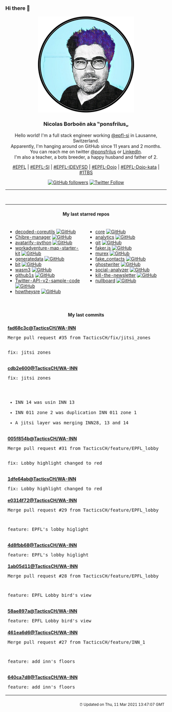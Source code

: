 ### Hi there 👋

<p align="center">
  <!-- use https://avatars.githubusercontent.com/u/176002?v=4 for your default github picture -->
  <img src="https://raw.githubusercontent.com/ponsfrilus/ponsfrilus/master/img/ponsfrilus.png" title="Nicolas Borboën aka ‟ponsfrilus„" alt="Nicolas Borboën aka ‟ponsfrilus„" />
  <h3 align="center">
    Nicolas Borboën aka ‟ponsfrilus„
  </h3>
  <p align="center">
    Hello world! I'm a full stack engineer working <a href="https://github.com/epfl-si">@epfl-si</a> in Lausanne, Switzerland.
    <br />Apparently, I'm hanging around on GitHub since 11 years and 2 months.
    <br />You can reach me on twitter <a href="https://twitter.com/ponsfrilus">@ponsfrilus</a> or <a href="http://linkedin.com/in/nicolasborboen">LinkedIn</a>.
    <br />I'm also a teacher, a bots breeder, a happy husband and father of 2.
  </p>
  <p align="center">
    <a href="https://www.epfl.ch">#EPFL</a> | 
    <a href="https://github.com/epfl-si/">#EPFL-SI</a> | 
    <a href="https://github.com/epfl-idevfsd">#EPFL-IDEVFSD</a> | 
    <a href="https://github.com/topics/epfl-dojo">#EPFL-Dojo</a> | 
    <a href="https://github.com/topics/epfl-dojo-kata">#EPFL-Dojo-kata</a> | 
    <a href="https://en.wikipedia.org/wiki/Indentation_style#Variant:_1TBS_(OTBS)">#1TBS</a>
  </p>
  <p align="center">
    <a href="https://github.com/ponsfrilus"><img alt="GitHub followers" src="https://img.shields.io/github/followers/ponsfrilus?label=Follow%20me%20on%20github&style=social"></a>
    <a href="https://twitter.com/ponsfrilus"><img alt="Twitter Follow" src="https://img.shields.io/twitter/follow/ponsfrilus?label=follow%20me%20on%20twitter&style=social"></a>
  </p>
  </p><hr><table align="center">
<tr>
<td colspan="2" align="center"><h4>My last starred repos</h4></td>
</tr>
<tr>
<td valign="top">
<ul>
<li>
<a href="https://github.com/MaiZure/decoded-coreutils" title="null" target="_blank">decoded-coreutils</a>&nbsp;<a href="https://github.com/MaiZure/decoded-coreutils" title="null" target="_blank"><img src="https://img.shields.io/github/stars/MaiZure/decoded-coreutils?style=social" alt="GitHub"></a>
</li>
<li>
<a href="https://github.com/nours33/Chibre-manager" title="null" target="_blank">Chibre-manager</a>&nbsp;<a href="https://github.com/nours33/Chibre-manager" title="null" target="_blank"><img src="https://img.shields.io/github/stars/nours33/Chibre-manager?style=social" alt="GitHub"></a>
</li>
<li>
<a href="https://github.com/alievk/avatarify-python" title="Avatars for Zoom, Skype and other video-conferencing apps." target="_blank">avatarify-python</a>&nbsp;<a href="https://github.com/alievk/avatarify-python" title="Avatars for Zoom, Skype and other video-conferencing apps." target="_blank"><img src="https://img.shields.io/github/stars/alievk/avatarify-python?style=social" alt="GitHub"></a>
</li>
<li>
<a href="https://github.com/thecodingmachine/workadventure-map-starter-kit" title="A starter kit to help you get started developing your own maps for Workadventu.re" target="_blank">workadventure-map-starter-kit</a>&nbsp;<a href="https://github.com/thecodingmachine/workadventure-map-starter-kit" title="A starter kit to help you get started developing your own maps for Workadventu.re" target="_blank"><img src="https://img.shields.io/github/stars/thecodingmachine/workadventure-map-starter-kit?style=social" alt="GitHub"></a>
</li>
<li>
<a href="https://github.com/benkeen/generatedata" title="Random data generator." target="_blank">generatedata</a>&nbsp;<a href="https://github.com/benkeen/generatedata" title="Random data generator." target="_blank"><img src="https://img.shields.io/github/stars/benkeen/generatedata?style=social" alt="GitHub"></a>
</li>
<li>
<a href="https://github.com/chriswalz/bit" title="Bit is a modern Git CLI" target="_blank">bit</a>&nbsp;<a href="https://github.com/chriswalz/bit" title="Bit is a modern Git CLI" target="_blank"><img src="https://img.shields.io/github/stars/chriswalz/bit?style=social" alt="GitHub"></a>
</li>
<li>
<a href="https://github.com/wasm3/wasm3" title="🚀 The fastest WebAssembly interpreter (and the most universal wasm runtime)" target="_blank">wasm3</a>&nbsp;<a href="https://github.com/wasm3/wasm3" title="🚀 The fastest WebAssembly interpreter (and the most universal wasm runtime)" target="_blank"><img src="https://img.shields.io/github/stars/wasm3/wasm3?style=social" alt="GitHub"></a>
</li>
<li>
<a href="https://github.com/conwnet/github1s" title="One second to read GitHub code with VS Code." target="_blank">github1s</a>&nbsp;<a href="https://github.com/conwnet/github1s" title="One second to read GitHub code with VS Code." target="_blank"><img src="https://img.shields.io/github/stars/conwnet/github1s?style=social" alt="GitHub"></a>
</li>
<li>
<a href="https://github.com/twitterdev/Twitter-API-v2-sample-code" title="Sample code for the Twitter API early access endpoints (Python, Java, Ruby, and Node.js)." target="_blank">Twitter-API-v2-sample-code</a>&nbsp;<a href="https://github.com/twitterdev/Twitter-API-v2-sample-code" title="Sample code for the Twitter API early access endpoints (Python, Java, Ruby, and Node.js)." target="_blank"><img src="https://img.shields.io/github/stars/twitterdev/Twitter-API-v2-sample-code?style=social" alt="GitHub"></a>
</li>
<li>
<a href="https://github.com/upgundecha/howtheysre" title="A curated collection of publicly available resources on how technology and tech-savvy organizations around the world practice Site Reliability Engineering (SRE)" target="_blank">howtheysre</a>&nbsp;<a href="https://github.com/upgundecha/howtheysre" title="A curated collection of publicly available resources on how technology and tech-savvy organizations around the world practice Site Reliability Engineering (SRE)" target="_blank"><img src="https://img.shields.io/github/stars/upgundecha/howtheysre?style=social" alt="GitHub"></a>
</li>
</ul>
<img width="450" height="1" /></td>
<td valign="top">
<ul>
<li>
<a href="https://github.com/home-assistant/core" title=":house_with_garden: Open source home automation that puts local control and privacy first" target="_blank">core</a>&nbsp;<a href="https://github.com/home-assistant/core" title=":house_with_garden: Open source home automation that puts local control and privacy first" target="_blank"><img src="https://img.shields.io/github/stars/home-assistant/core?style=social" alt="GitHub"></a>
</li>
<li>
<a href="https://github.com/plausible/analytics" title="Simple, open-source, lightweight (< 1 KB) and privacy-friendly web analytics alternative to Google Analytics." target="_blank">analytics</a>&nbsp;<a href="https://github.com/plausible/analytics" title="Simple, open-source, lightweight (< 1 KB) and privacy-friendly web analytics alternative to Google Analytics." target="_blank"><img src="https://img.shields.io/github/stars/plausible/analytics?style=social" alt="GitHub"></a>
</li>
<li>
<a href="https://github.com/git/git" title="Git Source Code Mirror - This is a publish-only repository and all pull requests are ignored. Please follow Documentation/SubmittingPatches procedure for any of your improvements." target="_blank">git</a>&nbsp;<a href="https://github.com/git/git" title="Git Source Code Mirror - This is a publish-only repository and all pull requests are ignored. Please follow Documentation/SubmittingPatches procedure for any of your improvements." target="_blank"><img src="https://img.shields.io/github/stars/git/git?style=social" alt="GitHub"></a>
</li>
<li>
<a href="https://github.com/Marak/faker.js" title="generate massive amounts of realistic fake data in Node.js and the browser" target="_blank">faker.js</a>&nbsp;<a href="https://github.com/Marak/faker.js" title="generate massive amounts of realistic fake data in Node.js and the browser" target="_blank"><img src="https://img.shields.io/github/stars/Marak/faker.js?style=social" alt="GitHub"></a>
</li>
<li>
<a href="https://github.com/lmorg/murex" title="Bash-like $SHELL designed for greater commandline productivity and safer shell scripts" target="_blank">murex</a>&nbsp;<a href="https://github.com/lmorg/murex" title="Bash-like $SHELL designed for greater commandline productivity and safer shell scripts" target="_blank"><img src="https://img.shields.io/github/stars/lmorg/murex?style=social" alt="GitHub"></a>
</li>
<li>
<a href="https://github.com/BillDietrich/fake_contacts" title="Create fake phone contacts, to do data-poisoning." target="_blank">fake_contacts</a>&nbsp;<a href="https://github.com/BillDietrich/fake_contacts" title="Create fake phone contacts, to do data-poisoning." target="_blank"><img src="https://img.shields.io/github/stars/BillDietrich/fake_contacts?style=social" alt="GitHub"></a>
</li>
<li>
<a href="https://github.com/wereturtle/ghostwriter" title="ghostwriter is a cross-platform, aesthetic, distraction-free Markdown editor." target="_blank">ghostwriter</a>&nbsp;<a href="https://github.com/wereturtle/ghostwriter" title="ghostwriter is a cross-platform, aesthetic, distraction-free Markdown editor." target="_blank"><img src="https://img.shields.io/github/stars/wereturtle/ghostwriter?style=social" alt="GitHub"></a>
</li>
<li>
<a href="https://github.com/qeeqbox/social-analyzer" title="API, CLI & Web App for analyzing & finding a person's profile across 350+ social media \ websites (Detections are updated regularly)" target="_blank">social-analyzer</a>&nbsp;<a href="https://github.com/qeeqbox/social-analyzer" title="API, CLI & Web App for analyzing & finding a person's profile across 350+ social media \ websites (Detections are updated regularly)" target="_blank"><img src="https://img.shields.io/github/stars/qeeqbox/social-analyzer?style=social" alt="GitHub"></a>
</li>
<li>
<a href="https://github.com/leafac/kill-the-newsletter" title="Convert email newsletters into Atom feeds" target="_blank">kill-the-newsletter</a>&nbsp;<a href="https://github.com/leafac/kill-the-newsletter" title="Convert email newsletters into Atom feeds" target="_blank"><img src="https://img.shields.io/github/stars/leafac/kill-the-newsletter?style=social" alt="GitHub"></a>
</li>
<li>
<a href="https://github.com/apankrat/nullboard" title="Nullboard is a minimalist kanban board, focused on compactness and readability." target="_blank">nullboard</a>&nbsp;<a href="https://github.com/apankrat/nullboard" title="Nullboard is a minimalist kanban board, focused on compactness and readability." target="_blank"><img src="https://img.shields.io/github/stars/apankrat/nullboard?style=social" alt="GitHub"></a>
</li>
</ul>
<img width="450" height="1" /></td>
</tr>
<tr>
<td colspan="2" align="center"><h4>My last commits</h4></td>
</tr>
<tr>
        <td colspan="2">
          <div><strong><a href="https://api.github.com/repos/TacticsCH/WA-INN/commits/fad68c3c5922f6665b0fd7b6106a83cab0b8cdf7" title="2021-03-11T13:55:16.000+01:00" target="_blank">fad68c3c</a><a href="https://github.com/TacticsCH">@TacticsCH</a><a href="https://github.com/TacticsCH/WA-INN" title="Work Adventure pour l'INN !">/WA-INN</a></strong></div>
          <pre>Merge pull request #35 from TacticsCH/fix/jitsi_zones

fix: jitsi zones</pre>
        </td>
        </tr><tr>
        <td colspan="2">
          <div><strong><a href="https://api.github.com/repos/TacticsCH/WA-INN/commits/cdb2e600eb60611cfe31823a59c3ab3713a59644" title="2021-03-11T11:43:22.000+01:00" target="_blank">cdb2e600</a><a href="https://github.com/TacticsCH">@TacticsCH</a><a href="https://github.com/TacticsCH/WA-INN" title="Work Adventure pour l'INN !">/WA-INN</a></strong></div>
          <pre>fix: jitsi zones

* INN 14 was usin INN 13
* INN 011 zone 2 was duplication INN 011 zone 1
* A jitsi layer was merging INN28, 13 and 14</pre>
        </td>
        </tr><tr>
        <td colspan="2">
          <div><strong><a href="https://api.github.com/repos/TacticsCH/WA-INN/commits/005f854ba74c813b401bf70d781fb168793b913d" title="2021-03-06T23:44:23.000+01:00" target="_blank">005f854b</a><a href="https://github.com/TacticsCH">@TacticsCH</a><a href="https://github.com/TacticsCH/WA-INN" title="Work Adventure pour l'INN !">/WA-INN</a></strong></div>
          <pre>Merge pull request #31 from TacticsCH/feature/EPFL_lobby

fix: Lobby highlight changed to red</pre>
        </td>
        </tr><tr>
        <td colspan="2">
          <div><strong><a href="https://api.github.com/repos/TacticsCH/WA-INN/commits/1dfe64ab232024377269a762140cef9f58a21171" title="2021-03-06T23:41:54.000+01:00" target="_blank">1dfe64ab</a><a href="https://github.com/TacticsCH">@TacticsCH</a><a href="https://github.com/TacticsCH/WA-INN" title="Work Adventure pour l'INN !">/WA-INN</a></strong></div>
          <pre>fix: Lobby highlight changed to red</pre>
        </td>
        </tr><tr>
        <td colspan="2">
          <div><strong><a href="https://api.github.com/repos/TacticsCH/WA-INN/commits/e0314f72b6614f9c5a7190c214959682fbd79c44" title="2021-03-06T18:56:05.000+01:00" target="_blank">e0314f72</a><a href="https://github.com/TacticsCH">@TacticsCH</a><a href="https://github.com/TacticsCH/WA-INN" title="Work Adventure pour l'INN !">/WA-INN</a></strong></div>
          <pre>Merge pull request #29 from TacticsCH/feature/EPFL_lobby

feature: EPFL's lobby higlight</pre>
        </td>
        </tr><tr>
        <td colspan="2">
          <div><strong><a href="https://api.github.com/repos/TacticsCH/WA-INN/commits/4d8fbb6890adb27a31f0ddfabf872070023f399e" title="2021-03-06T18:55:22.000+01:00" target="_blank">4d8fbb68</a><a href="https://github.com/TacticsCH">@TacticsCH</a><a href="https://github.com/TacticsCH/WA-INN" title="Work Adventure pour l'INN !">/WA-INN</a></strong></div>
          <pre>feature: EPFL's lobby higlight</pre>
        </td>
        </tr><tr>
        <td colspan="2">
          <div><strong><a href="https://api.github.com/repos/TacticsCH/WA-INN/commits/1ab05d11f8ccf4b0a49ccd86b267d5fb4fc2493e" title="2021-03-06T18:29:47.000+01:00" target="_blank">1ab05d11</a><a href="https://github.com/TacticsCH">@TacticsCH</a><a href="https://github.com/TacticsCH/WA-INN" title="Work Adventure pour l'INN !">/WA-INN</a></strong></div>
          <pre>Merge pull request #28 from TacticsCH/feature/EPFL_lobby

feature: EPFL Lobby bird's view</pre>
        </td>
        </tr><tr>
        <td colspan="2">
          <div><strong><a href="https://api.github.com/repos/TacticsCH/WA-INN/commits/58ae897a932a9389252de127ca9f602cbd60f859" title="2021-03-06T18:27:49.000+01:00" target="_blank">58ae897a</a><a href="https://github.com/TacticsCH">@TacticsCH</a><a href="https://github.com/TacticsCH/WA-INN" title="Work Adventure pour l'INN !">/WA-INN</a></strong></div>
          <pre>feature: EPFL Lobby bird's view</pre>
        </td>
        </tr><tr>
        <td colspan="2">
          <div><strong><a href="https://api.github.com/repos/TacticsCH/WA-INN/commits/461ea6d6a1b4a95438ae617773a07745dd28fb0a" title="2021-03-06T12:40:12.000+01:00" target="_blank">461ea6d6</a><a href="https://github.com/TacticsCH">@TacticsCH</a><a href="https://github.com/TacticsCH/WA-INN" title="Work Adventure pour l'INN !">/WA-INN</a></strong></div>
          <pre>Merge pull request #27 from TacticsCH/feature/INN_1

feature: add inn's floors</pre>
        </td>
        </tr><tr>
        <td colspan="2">
          <div><strong><a href="https://api.github.com/repos/TacticsCH/WA-INN/commits/640ca7d8f055f62bad99f478e111da8687a326d0" title="2021-03-06T12:39:36.000+01:00" target="_blank">640ca7d8</a><a href="https://github.com/TacticsCH">@TacticsCH</a><a href="https://github.com/TacticsCH/WA-INN" title="Work Adventure pour l'INN !">/WA-INN</a></strong></div>
          <pre>feature: add inn's floors</pre>
        </td>
        </tr><tfoot>
<tr>
<td colspan="2" align="right">
<img width="900" height="1" />
<small>⏰ Updated on Thu, 11 Mar 2021 13:47:07 GMT</small>
</td>
</tr>
</tfoot>
<br />
</table>
